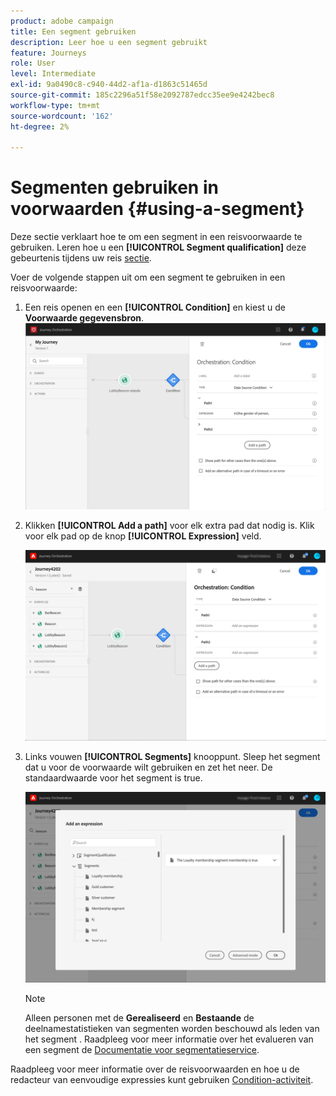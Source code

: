 ```yaml
---
product: adobe campaign
title: Een segment gebruiken
description: Leer hoe u een segment gebruikt
feature: Journeys
role: User
level: Intermediate
exl-id: 9a0490c8-c940-44d2-af1a-d1863c51465d
source-git-commit: 185c2296a51f58e2092787edcc35ee9e4242bec8
workflow-type: tm+mt
source-wordcount: '162'
ht-degree: 2%

---
```


# Segmenten gebruiken in voorwaarden {#using-a-segment}

Deze sectie verklaart hoe te om een segment in een reisvoorwaarde te gebruiken. Leren hoe u een **[!UICONTROL Segment qualification]** deze gebeurtenis tijdens uw reis [sectie](../building-journeys/segment-qualification-events.md).

Voer de volgende stappen uit om een segment te gebruiken in een reisvoorwaarde:

1. Een reis openen en een **[!UICONTROL Condition]** en kiest u de **Voorwaarde gegevensbron**.
   ![](../assets/journey47.png)

1. Klikken **[!UICONTROL Add a path]** voor elk extra pad dat nodig is. Klik voor elk pad op de knop **[!UICONTROL Expression]** veld.

   ![](../assets/segment3.png)

1. Links vouwen **[!UICONTROL Segments]** knooppunt. Sleep het segment dat u voor de voorwaarde wilt gebruiken en zet het neer. De standaardwaarde voor het segment is true.

   ![](../assets/segment4.png)

   >[!NOTE]
   >
   >Alleen personen met de **Gerealiseerd** en **Bestaande** de deelnamestatistieken van segmenten worden beschouwd als leden van het segment . Raadpleeg voor meer informatie over het evalueren van een segment de [Documentatie voor segmentatieservice](https://experienceleague.adobe.com/docs/experience-platform/segmentation/tutorials/evaluate-a-segment.html?lang=en#interpret-segment-results).

Raadpleeg voor meer informatie over de reisvoorwaarden en hoe u de redacteur van eenvoudige expressies kunt gebruiken [Condition-activiteit](../building-journeys/condition-activity.md#about_condition).
